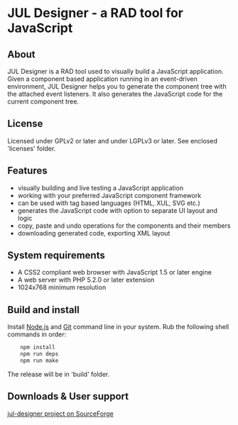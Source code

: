 JUL Designer - a RAD tool for JavaScript
========================================

About
------ 

JUL Designer is a RAD tool used to visually build a JavaScript application.
Given a component based application running in an event-driven environment, 
JUL Designer helps you to generate the component tree with the attached event listeners. 
It also generates the JavaScript code for the current component tree.

License
-------
 
 Licensed under GPLv2 or later and under LGPLv3 or later. See enclosed 'licenses' folder.
 
Features
--------
 
* visually building and live testing a JavaScript application 
* working with your preferred JavaScript component framework 
* can be used with tag based languages (HTML, XUL, SVG etc.) 
* generates the JavaScript code with option to separate UI layout and logic 
* copy, paste and undo operations for the components and their members
* downloading generated code, exporting XML layout

System requirements
-------------------
 
* A CSS2 compliant web browser with JavaScript 1.5 or later engine 
* A web server with PHP 5.2.0 or later extension 
* 1024x768 minimum resolution 

Build and install
-----------------

Install [Node.js](https://nodejs.org/) and [Git](https://git-scm.com/) command line in your system.
Rub the following shell commands in order:

``` bash
	npm install
	npm run deps
	npm run make
```
The release will be in 'build' folder.

Downloads & User support
------------------------

[jul-designer project on SourceForge](http://sourceforge.net/projects/jul-designer/)

